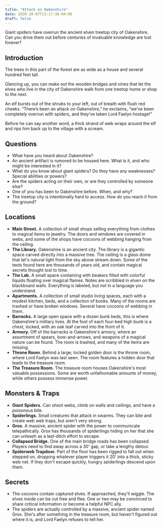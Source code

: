 ```yaml
---
title: "Attack on Oakenshire"
date: 2020-10-07T13:17:38-04:00
draft: false
---
```


Giant spiders have overrun the ancient elven treetop city of Oakenshire. Can you drive them out before centuries of invaluable knowledge are lost forever?

<div data-toc="In This Adventure"></div>



## Introduction

The trees in this part of the forest are as wide as a house and several hundred feet tall.

Glancing up, you can make out the wooden bridges and vines that let the elves who live in the city of Oakenshire walk from one treetop home or shop to the next.

An elf bursts out of the shrubs to your left, out of breath with flush red cheeks. “There’s been an attack on Oakenshire,” he exclaims, “we’ve been completely overrun with spiders, and they’ve taken Lord Faelyn hostage!”

Before he can say another word, a thick strand of web wraps around the elf and rips him back up to the village with a scream.



## Questions

- What have you heard about Oakenshire?
- An ancient artifact is rumored to be housed here. What is it, and who might be interested in it?
- What do you know about giant spiders? Do they have any weaknesses? Special abilities or powers?
- Are the spiders acting on their own, or are they controlled by someone else?
- One of you has been to Oakenshire before. When, and why?
- The treetop city is intentionally hard to access. How do you reach it from the ground?



## Locations

- **Main Street.** A collection of small shops selling everything from clothes to magical items to jewelry. The doors and windows are covered in webs, and some of the shops have cocoons of webbing hanging from the ceiling.
- **The Library.** Oakenshire is an ancient city. The library is a gigantic space carved directly into a massive tree. The ceiling is a glass dome that let's natural light from the sky above stream down. Some of the texts found here are thousands of years old, and contain magical secrets thought lost to time.
- **The Lab.** A small space containing with beakers filled with colorful liquids floating over magical flames. Notes are scribbled in elven on the blackboard walls. Everything is labeled, but not in a language you understand.
- **Apartments.** A collection of small studio living spaces, each with a modest kitchen, beds, and a collection of books. Many of the rooms are trashed or have broken windows. Several have cocoons of webbing in them.
- **Barracks.** A large open space with a dozen bunk beds, this is where Oakenshire's military lives. At the foot of each four-bed high bunk is a chest, locked, with an oak leaf carved into the front of it.
- **Armory.** Off of the barracks is Oakenshire's armory, where an assortment of spears, bow-and-arrows, and weapons of a magical nature can be found. The room is trashed, and many of the items are missing.
- **Throne Room.** Behind a large, locked golden door is the throne room, where Lord Faelyn was last seen. The room features a hidden door that leads to the treasure room.
- **The Treasure Room.** The treasure room houses Oakenshire's most valuable possessions. Some are worth unfathomable amounts of money, while others possess immense power.



## Monsters & Traps

- **Giant Spiders.** Can shoot webs, climb on walls and ceilings, and have a poisonous bite.
- **Spiderlings.** Small creatures that attack in swarms. They can bite and create web web traps, but aren't very strong.
- **Grox.** A massive, ancient spider with the power to communicate telepathically. Grox has thousands of spiderlings hiding on her that she can unleash as a last-ditch effort to escape.
- **Collapsed Bridge.** One of the main bridge roads has been collapsed. Players need to find away across a 30' gap, or take a lengthy detour.
- **Spiderweb Trapdoor.** Part of the floor has been rigged to fall out when stepped on, dropping whatever player triggers it 20' into a thick, sticky web net. If they don't escape quickly, hungry spiderlings descend upon them.



## Secrets

- The cocoons contain captured elves. If approached, they'll wiggle. The elves inside can be cut free and flee. One or two may be convinced to share critical information or become a helpful NPC ally.
- The spiders are actually controlled by a massive, ancient spider named Grox. She's after something in the treasure room, but haven't figured out where it is, and Lord Faelyn refuses to tell her.